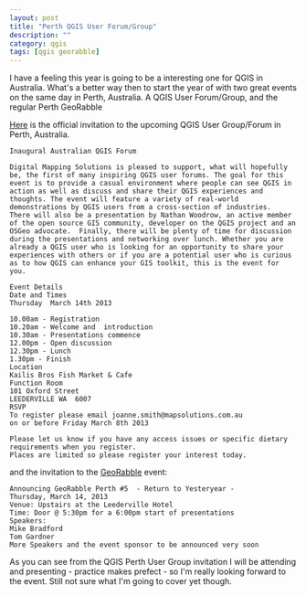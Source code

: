 ```yaml
---
layout: post
title: "Perth QGIS User Forum/Group"
description: ""
category: qgis
tags: [qgis georabble]
---
```




I have a feeling this year is going to be a interesting one for QGIS in Australia. What's a better way then to start the year of with two great events on the same day in Perth, Australia. A QGIS User Forum/Group, and the regular Perth GeoRabble 

[Here](https://groups.google.com/d/msg/australian-qgis-user-group/UFNrOx2n3aM/REGh-M9_CzUJ) is the official invitation to the upcoming QGIS User Group/Forum in Perth, Australia.

	Inaugural Australian QGIS Forum
	 
	Digital Mapping Solutions is pleased to support, what will hopefully be, the first of many inspiring QGIS user forums. The goal for this event is to provide a casual environment where people can see QGIS in action as well as discuss and share their QGIS experiences and thoughts. The event will feature a variety of real-world demonstrations by QGIS users from a cross-section of industries.  There will also be a presentation by Nathan Woodrow, an active member of the open source GIS community, developer on the QGIS project and an OSGeo advocate.  Finally, there will be plenty of time for discussion during the presentations and networking over lunch. Whether you are already a QGIS user who is looking for an opportunity to share your experiences with others or if you are a potential user who is curious as to how QGIS can enhance your GIS toolkit, this is the event for you.
	 
	Event Details
	Date and Times
	Thursday  March 14th 2013

	10.00am - Registration
	10.20am - Welcome and  introduction
	10.30am - Presentations commence
	12.00pm - Open discussion
	12.30pm - Lunch
	1.30pm - Finish
	Location
	Kailis Bros Fish Market & Cafe
	Function Room
	101 Oxford Street 
	LEEDERVILLE WA  6007
	RSVP
	To register please email joanne.smith@mapsolutions.com.au
	on or before Friday March 8th 2013
	 
	Please let us know if you have any access issues or specific dietary requirements when you register.
	Places are limited so please register your interest today.

and the invitation to the [GeoRabble](http://georabble.org/2013/02/14/georabble-perth-5-a-new-year-a-new-rabble/) event:

	Announcing GeoRabble Perth #5  - Return to Yesteryear -
	Thursday, March 14, 2013
	Venue: Upstairs at the Leederville Hotel
	Time: Door @ 5:30pm for a 6:00pm start of presentations
	Speakers:
	Mike Bradford
	Tom Gardner
	More Speakers and the event sponsor to be announced very soon


As you can see from the QGIS Perth User Group invitation I will be attending and presenting - practice makes prefect - so I'm really looking forward to the event.  Still not sure what I'm going to cover yet though.